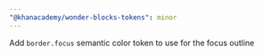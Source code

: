 ```yaml
---
"@khanacademy/wonder-blocks-tokens": minor
---
```


Add `border.focus` semantic color token to use for the focus outline

